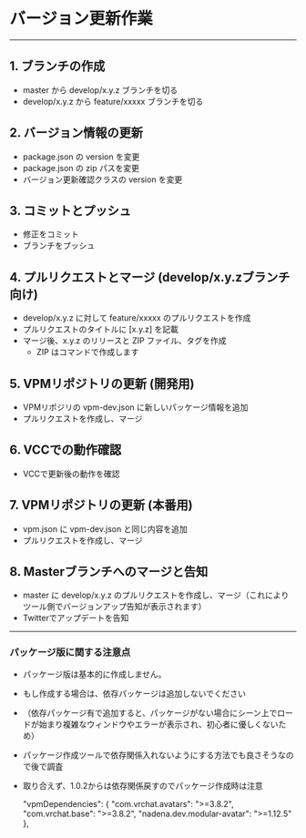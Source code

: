 # バージョン更新作業

---

## 1. ブランチの作成

* master から develop/x.y.z ブランチを切る
* develop/x.y.z から feature/xxxxx ブランチを切る

## 2. バージョン情報の更新

* package.json の version を変更
* package.json の zip パスを変更
* バージョン更新確認クラスの version を変更

## 3. コミットとプッシュ

* 修正をコミット
* ブランチをプッシュ

## 4. プルリクエストとマージ (develop/x.y.zブランチ向け)

* develop/x.y.z に対して feature/xxxxx のプルリクエストを作成
* プルリクエストのタイトルに [x.y.z] を記載
* マージ後、x.y.z のリリースと ZIP ファイル、タグを作成
    * ZIP はコマンドで作成します

## 5. VPMリポジトリの更新 (開発用)

* VPMリポジリの vpm-dev.json に新しいパッケージ情報を追加
* プルリクエストを作成し、マージ

## 6. VCCでの動作確認

* VCCで更新後の動作を確認

## 7. VPMリポジトリの更新 (本番用)

* vpm.json に vpm-dev.json と同じ内容を追加
* プルリクエストを作成し、マージ

## 8. Masterブランチへのマージと告知

* master に develop/x.y.z のプルリクエストを作成し、マージ（これによりツール側でバージョンアップ告知が表示されます）
* Twitterでアップデートを告知

---

### パッケージ版に関する注意点

* パッケージ版は基本的に作成しません。
* もし作成する場合は、依存パッケージは追加しないでください
* （依存パッケージ有で追加すると、パッケージがない場合にシーン上でロードが始まり複雑なウィンドウやエラーが表示され、初心者に優しくないため）
* パッケージ作成ツールで依存関係入れないようにする方法でも良さそうなので後で調査
* 取り合えず、1.0.2からは依存関係戻すのでパッケージ作成時は注意

    "vpmDependencies": {
        "com.vrchat.avatars": ">=3.8.2",
        "com.vrchat.base": ">=3.8.2",
        "nadena.dev.modular-avatar": ">=1.12.5"
    },
